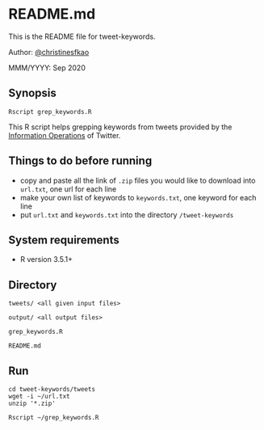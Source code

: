 # README.md
This is the README file for tweet-keywords.

Author: [@christinesfkao](https://github.com/christinesfkao)

MMM/YYYY: Sep 2020

## Synopsis
```
Rscript grep_keywords.R
```
This R script helps grepping keywords from tweets provided by the [Information Operations](https://transparency.twitter.com/en/reports/information-operations.html) of Twitter.

## Things to do before running 
- copy and paste all the link of ```.zip``` files you would like to download into ```url.txt```, one url for each line
- make your own list of keywords to ```keywords.txt```, one keyword for each line
- put ```url.txt``` and ```keywords.txt``` into the directory ```/tweet-keywords```

## System requirements

- R version 3.5.1+

## Directory
```
tweets/ <all given input files>

output/ <all output files>

grep_keywords.R
		 
README.md
```
## Run

```
cd tweet-keywords/tweets
wget -i ~/url.txt
unzip '*.zip'

Rscript ~/grep_keywords.R
``` 
